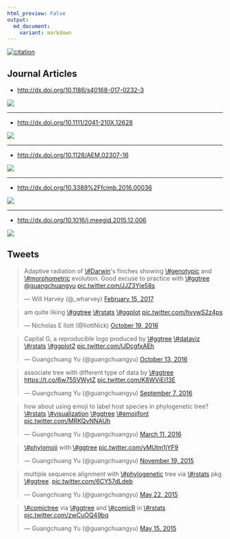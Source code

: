 ```yaml
---
html_preview: False
output:
  md_document:
    variant: markdown
---
```


<!-- AddToAny BEGIN -->
<div class="a2a_kit a2a_kit_size_32 a2a_default_style">

<a class="a2a_dd" href="//www.addtoany.com/share"></a>
<a class="a2a_button_facebook"></a> <a class="a2a_button_twitter"></a>
<a class="a2a_button_google_plus"></a>
<a class="a2a_button_pinterest"></a> <a class="a2a_button_reddit"></a>
<a class="a2a_button_sina_weibo"></a> <a class="a2a_button_wechat"></a>
<a class="a2a_button_douban"></a>

</div>

<script async src="//static.addtoany.com/menu/page.js"></script>
<!-- AddToAny END -->
<link rel="stylesheet" href="https://guangchuangyu.github.io/css/font-awesome.min.css">

[![citation](https://img.shields.io/badge/cited%20by-9-blue.svg?style=flat)](https://scholar.google.com.hk/scholar?oi=bibs&hl=en&cites=7268358477862164627)

<!-- citation:=HtEfBTGE9r8C:=7268358477862164627 -->
<i class="fa fa-mortar-board"></i> Journal Articles
---------------------------------------------------

-   <http://dx.doi.org/10.1186/s40168-017-0232-3>

![](https://guangchuangyu.github.io/featured_img/ggtree/40168_2017_232_Fig2_HTML.gif)

------------------------------------------------------------------------

-   <http://dx.doi.org/10.1111/2041-210X.12628>

![](https://guangchuangyu.github.io/featured_img/ggtree/C2mxyBuUcAEt391.jpg)

------------------------------------------------------------------------

-   <http://dx.doi.org/10.1128/AEM.02307-16>

![](https://guangchuangyu.github.io/featured_img/ggtree/2017-01-21-115646_969x444_scrot.png)

------------------------------------------------------------------------

-   <http://dx.doi.org/10.3389%2Ffcimb.2016.00036>

![](https://guangchuangyu.github.io/featured_img/ggtree/2016_fcimb-06-00036-g003.jpg)

------------------------------------------------------------------------

-   <http://dx.doi.org/10.1016/j.meegid.2015.12.006>

![](https://guangchuangyu.github.io/featured_img/ggtree/2015_peiyu_1-s2.0-S1567134815300721-gr1.jpg)

<i class="fa fa-twitter"></i> Tweets
------------------------------------

<blockquote class="twitter-tweet" data-lang="en">
<p lang="en" dir="ltr">
Adaptive radiation of
<a href="https://twitter.com/hashtag/Darwin?src=hash">\#Darwin</a>'s
finches showing
<a href="https://twitter.com/hashtag/genotypic?src=hash">\#genotypic</a>
and
<a href="https://twitter.com/hashtag/morphometric?src=hash">\#morphometric</a>
evolution. Good excuse to practice with
<a href="https://twitter.com/hashtag/ggtree?src=hash">\#ggtree</a>
<a href="https://twitter.com/guangchuangyu">@guangchuangyu</a>
<a href="https://t.co/JJZ3Yje58s">pic.twitter.com/JJZ3Yje58s</a>
</p>
— Will Harvey (@_wharvey)
<a href="https://twitter.com/_wharvey/status/831952966701678592">February
15, 2017</a>
</blockquote>
<blockquote class="twitter-tweet" data-lang="en">
<p lang="en" dir="ltr">
am quite liking
<a href="https://twitter.com/hashtag/ggtree?src=hash">\#ggtree</a>
<a href="https://twitter.com/hashtag/rstats?src=hash">\#rstats</a>
<a href="https://twitter.com/hashtag/ggplot?src=hash">\#ggplot</a>
<a href="https://t.co/hvywS2z4ps">pic.twitter.com/hvywS2z4ps</a>
</p>
— Nicholas E Ilott (@IlottNick)
<a href="https://twitter.com/IlottNick/status/788751417746059264">October
19, 2016</a>
</blockquote>
<blockquote class="twitter-tweet" data-lang="en">
<p lang="es" dir="ltr">
Capital G, a reproducible logo produced by
<a href="https://twitter.com/hashtag/ggtree?src=hash">\#ggtree</a>
<a href="https://twitter.com/hashtag/dataviz?src=hash">\#dataviz</a>
<a href="https://twitter.com/hashtag/rstats?src=hash">\#rstats</a>
<a href="https://twitter.com/hashtag/ggplot2?src=hash">\#ggplot2</a>
<a href="https://t.co/lJDcgfxAEh">pic.twitter.com/lJDcgfxAEh</a>
</p>
— Guangchuang Yu (@guangchuangyu)
<a href="https://twitter.com/guangchuangyu/status/786429360823644160">October
13, 2016</a>
</blockquote>
<blockquote class="twitter-tweet" data-lang="en">
<p lang="en" dir="ltr">
associate tree with different type of data by
<a href="https://twitter.com/hashtag/ggtree?src=hash">\#ggtree</a>
<a href="https://t.co/6w755VWytZ">https://t.co/6w755VWytZ</a>
<a href="https://t.co/K8WViEi13E">pic.twitter.com/K8WViEi13E</a>
</p>
— Guangchuang Yu (@guangchuangyu)
<a href="https://twitter.com/guangchuangyu/status/773359054924095488">September
7, 2016</a>
</blockquote>
<blockquote class="twitter-tweet" data-lang="en">
<p lang="en" dir="ltr">
how about using emoji to label host species in phylogenetic tree?
<a href="https://twitter.com/hashtag/rstats?src=hash">\#rstats</a>
<a href="https://twitter.com/hashtag/visualization?src=hash">\#visualization</a>
<a href="https://twitter.com/hashtag/ggtree?src=hash">\#ggtree</a>
<a href="https://twitter.com/hashtag/emojifont?src=hash">\#emojifont</a>
<a href="https://t.co/MRKQvNNAUh">pic.twitter.com/MRKQvNNAUh</a>
</p>
— Guangchuang Yu (@guangchuangyu)
<a href="https://twitter.com/guangchuangyu/status/708160510441566211">March
11, 2016</a>
</blockquote>
<blockquote class="twitter-tweet" data-lang="en">
<p lang="en" dir="ltr">
<a href="https://twitter.com/hashtag/phylomoji?src=hash">\#phylomoji</a>
with <a href="https://twitter.com/hashtag/ggtree?src=hash">\#ggtree</a>
<a href="https://t.co/yMUtm1jYF9">pic.twitter.com/yMUtm1jYF9</a>
</p>
— Guangchuang Yu (@guangchuangyu)
<a href="https://twitter.com/guangchuangyu/status/667337429704011777">November
19, 2015</a>
</blockquote>
<blockquote class="twitter-tweet" data-lang="en">
<p lang="en" dir="ltr">
multiple sequence alignment with
<a href="https://twitter.com/hashtag/phylogenetic?src=hash">\#phylogenetic</a>
tree via
<a href="https://twitter.com/hashtag/rstats?src=hash">\#rstats</a> pkg
<a href="https://twitter.com/hashtag/ggtree?src=hash">\#ggtree</a>.
<a href="http://t.co/6CY57dLdeb">pic.twitter.com/6CY57dLdeb</a>
</p>
— Guangchuang Yu (@guangchuangyu)
<a href="https://twitter.com/guangchuangyu/status/601676060254605312">May
22, 2015</a>
</blockquote>
<blockquote class="twitter-tweet" data-lang="en">
<p lang="en" dir="ltr">
<a href="https://twitter.com/hashtag/comictree?src=hash">\#comictree</a>
via <a href="https://twitter.com/hashtag/ggtree?src=hash">\#ggtree</a>
and <a href="https://twitter.com/hashtag/comicR?src=hash">\#comicR</a>
in <a href="https://twitter.com/hashtag/rstats?src=hash">\#rstats</a>
<a href="http://t.co/zwCuOQ49bq">pic.twitter.com/zwCuOQ49bq</a>
</p>
— Guangchuang Yu (@guangchuangyu)
<a href="https://twitter.com/guangchuangyu/status/599078224576942080">May
15, 2015</a>
</blockquote>
<script async src="//platform.twitter.com/widgets.js" charset="utf-8"></script>
